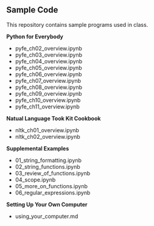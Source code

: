 ## Sample Code

This repository contains sample programs used in class.

**Python for Everybody**
- pyfe_ch02_overview.ipynb
- pyfe_ch03_overview.ipynb
- pyfe_ch04_overview.ipynb
- pyfe_ch05_overview.ipynb
- pyfe_ch06_overview.ipynb
- pyfe_ch07_overview.ipynb
- pyfe_ch08_overview.ipynb
- pyfe_ch09_overview.ipynb
- pyfe_ch10_overview.ipynb
- pyfe_ch11_overview.ipynb

**Natual Language Took Kit Cookbook**
- nltk_ch01_overview.ipynb
- nltk_ch02_overview.ipynb

**Supplemental Examples**
- 01_string_formatting.ipynb
- 02_string_functions.ipynb
- 03_review_of_functions.ipynb
- 04_scope.ipynb
- 05_more_on_functions.ipynb
- 06_regular_expressions.ipynb

**Setting Up Your Own Computer**
- using_your_computer.md

